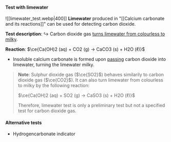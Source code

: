 #### Test with limewater
![[limewater_test.webp|400]]
**Limewater** produced in "[[Calcium carbonate and its reactions]]" can be used for detecting carbon dioxide.

**Test description**:
↪️ Carbon dioxide gas <u>turns limewater from colourless to milky</u>.

**Reaction**: $\ce{Ca(OH)2 (aq) + CO2 (g) -> CaCO3 (s) + H2O (ℓ)}$
- Insoluble calcium carbonate is formed upon <u>passing</u> carbon dioxide into limewater, turning the limewater milky.

> **Note**:
> Sulphur dioxide gas ($\ce{SO2}$) behaves similarily to carbon dioxide gas ($\ce{CO2}$). It can also turn limewater from colourless to milky by the following reaction:
> 
> $\ce{Ca(OH)2 (aq) + SO2 (g) -> CaSO3 (s) + H2O (ℓ)}$
> 
> Therefore, limewater test is only a preliminary test but not a specified test for carbon dioxide gas.

#### Alternative tests
- Hydrogencarbonate indicator
